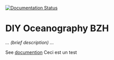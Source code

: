 [![Documentation Status](https://readthedocs.org/projects/diy-oceanography-bzh/badge/?version=latest)](https://diy-oceanography-bzh.readthedocs.io/en/latest/?badge=latest)

# DIY Oceanography BZH

*... (brief description) ...*

See [documention](https://diy-oceanography-bzh.readthedocs.io/en/latest/)
Ceci est un test 